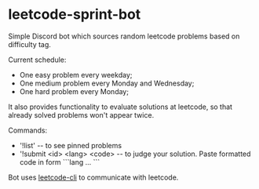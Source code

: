 # leetcode-sprint-bot

Simple Discord bot which sources random leetcode problems
based on difficulty tag.

Current schedule:

- One easy problem every weekday;
- One medium problem every Monday and Wednesday;
- One hard problem every Monday;

It also provides functionality to evaluate solutions at leetcode,
so that already solved problems won't appear twice.

Commands:

- '!list' -- to see pinned problems
- '!submit \<id\> \<lang\> \<code\> -- to judge your solution. Paste formatted code in form \`\`\`lang ... \`\`\`

Bot uses [leetcode-cli](https://github.com/skygragon/leetcode-cli) to communicate with leetcode.
